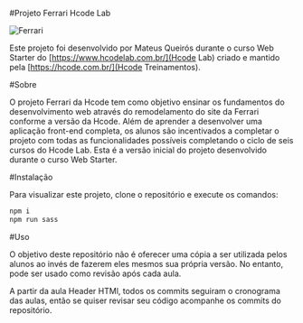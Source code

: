 #Projeto Ferrari Hcode Lab

![Ferrari](assets/images/ferrari-logo.svg)

Este projeto foi desenvolvido por Mateus Queirós durante o curso Web Starter do [https://www.hcodelab.com.br/](Hcode Lab) criado e mantido pela [https://hcode.com.br/](Hcode Treinamentos).

#Sobre

O projeto Ferrari da Hcode tem como objetivo ensinar os fundamentos do desenvolvimento web através do remodelamento do site da Ferrari conforme a versão da Hcode. Além de aprender a desenvolver uma aplicação front-end completa, os alunos são incentivados a completar o projeto com todas as funcionalidades possíveis completando o ciclo de seis cursos do Hcode Lab. Esta é a versão inicial do projeto desenvolvido durante o curso Web Starter.

#Instalação

Para visualizar este projeto, clone o repositório e execute os comandos:

~~~javascript
npm i
npm run sass
 ~~~

 #Uso

 O objetivo deste repositório não é oferecer uma cópia a ser utilizada pelos alunos ao invés de fazerem eles mesmos sua própria versão. No entanto, pode ser usado como revisão após cada aula.

 A partir da aula Header HTMl, todos os commits seguiram o cronograma das aulas, então se quiser revisar seu código acompanhe os commits do repositório.